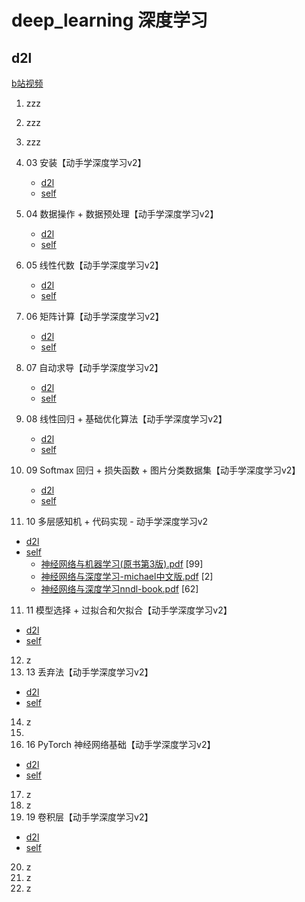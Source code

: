 # deep_learning 深度学习

## d2l
   [b站视频](https://space.bilibili.com/1567748478/channel/seriesdetail?sid=358497)


1. zzz
2. zzz
2. zzz
3. 03 安装【动手学深度学习v2】
   - [d2l](d2l-pytorch/chapter_installation/index.ipynb)
   - [self](test03_install)
4. 04 数据操作 + 数据预处理【动手学深度学习v2】
   - [d2l](d2l-pytorch/chapter_preliminaries/ndarray.ipynb)
   - [self](test04_data_opt)
5. 05 线性代数【动手学深度学习v2】
   - [d2l](d2l-pytorch/chapter_preliminaries/linear-algebra.ipynb)
   - [self](test05_linear-algebra)
6. 06 矩阵计算【动手学深度学习v2】
   - [d2l](d2l-pytorch/chapter_preliminaries/calculus.ipynb)
   - [self](test06_matrix-calculation)
7. 07 自动求导【动手学深度学习v2】
   - [d2l](d2l-pytorch/chapter_preliminaries/autograd.ipynb)
   - [self](test07_autograd)

8. 08 线性回归 + 基础优化算法【动手学深度学习v2】
   - [d2l](d2l-pytorch/chapter_linear-networks/linear-regression.ipynb)
   - [self](test08_linear-regression)
   
9. 09 Softmax 回归 + 损失函数 + 图片分类数据集【动手学深度学习v2】
   - [d2l](d2l-pytorch/chapter_linear-networks/softmax-regression.ipynb)
   - [self](test09_softmax-regression)
   
10. 10 多层感知机 + 代码实现 - 动手学深度学习v2
   - [d2l](d2l-pytorch/chapter_multilayer-perceptrons/index.ipynb)
   - [self](test10_multilayer-perceptrons)
     - [神经网络与机器学习(原书第3版).pdf](../神经网络与机器学习(原书第3版).pdf) [99]
     - [神经网络与深度学习-michael中文版.pdf](../神经网络与深度学习-michael中文版.pdf) [2]
     - [神经网络与深度学习nndl-book.pdf](../神经网络与深度学习nndl-book.pdf) [62]
11. 11 模型选择 + 过拟合和欠拟合【动手学深度学习v2】
   - [d2l](d2l-pytorch/chapter_multilayer-perceptrons/underfit-overfit.ipynb)
   - [self](test11_underfit-overfit)

12. z
13. 13 丢弃法【动手学深度学习v2】
   - [d2l](d2l-pytorch/chapter_multilayer-perceptrons/dropout.ipynb)
   - [self](test13_dropout)

14. z
15. 
16. 16 PyTorch 神经网络基础【动手学深度学习v2】
   - [d2l](d2l-pytorch/chapter_deep-learning-computation/model-construction.ipynb)
   - [self](test16_chap_computation)
17. z
18. z
19. 19 卷积层【动手学深度学习v2】
   - [d2l](d2l-pytorch/chapter_convolutional-neural-networks/index.ipynb)
   - [self](test19_convolutional-neural-networks)
20. z
21. z
18. z



